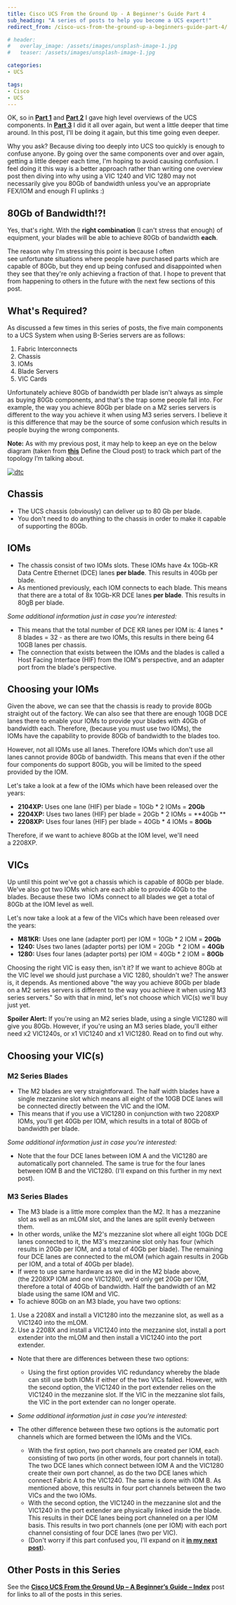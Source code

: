 ```yaml
---
title: Cisco UCS From the Ground Up - A Beginner's Guide Part 4
sub_heading: "A series of posts to help you become a UCS expert!"
redirect_from: /cisco-ucs-from-the-ground-up-a-beginners-guide-part-4/

# header:
#   overlay_image: /assets/images/unsplash-image-1.jpg
#   teaser: /assets/images/unsplash-image-1.jpg

categories:
- UCS

tags:
- Cisco
- UCS
---
```

OK, so in [**Part 1**](/cisco-ucs-from-the-ground-up-a-beginners-guide-part-1/ "Cisco UCS From the Ground Up – A Beginner’s Guide Part 1") and [**Part 2**](/cisco-ucs-from-the-ground-up-a-beginners-guide-part-2/ "Cisco UCS From the Ground Up – A Beginner’s Guide Part 2") I gave high level overviews of the UCS components. In [**Part 3**](/cisco-ucs-from-the-ground-up-a-beginners-guide-part-3/ "Cisco UCS From the Ground Up – A Beginner’s Guide Part 3") I did it all over again, but went a little deeper that time around. In this post, I'll be doing it again, but this time going even deeper.

Why you ask? Because diving too deeply into UCS too quickly is enough to confuse anyone. By going over the same components over and over again, getting a little deeper each time, I'm hoping to avoid causing confusion. I feel doing it this way is a better approach rather than writing one overview post then diving into why using a VIC 1240 and VIC 1280 may not necessarily give you 80Gb of bandwidth unless you've an appropriate FEX/IOM and enough FI uplinks :)

## 80Gb of Bandwidth!?!

Yes, that's right. With the **right combination** (I can't stress that enough) of equipment, your blades will be able to achieve 80Gb of bandwidth **each**.

The reason why I'm stressing this point is because I often see unfortunate situations where people have purchased parts which are capable of 80Gb, but they end up being confused and disappointed when they see that they're only achieving a fraction of that. I hope to prevent that from happening to others in the future with the next few sections of this post.

## What's Required?

As discussed a few times in this series of posts, the five main components to a UCS System when using B-Series servers are as follows:

1.  Fabric Interconnects
2.  Chassis
3.  IOMs
4.  Blade Servers
5.  VIC Cards

Unfortunately achieve 80Gb of bandwidth per blade isn't always as simple as buying 80Gb components, and that's the trap some people fall into. For example, the way you achieve 80Gb per blade on a M2 series servers is different to the way you achieve it when using M3 series servers. I believe it is this difference that may be the source of some confusion which results in people buying the wrong components.

**Note:** As with my previous post, it may help to keep an eye on the below diagram (taken from [**this**](http://www.definethecloud.net/hp-flex-10-cisco-vic-and-nexus-1000v/) Define the Cloud post) to track which part of the topology I’m talking about.

[![dtc](/assets/2015/02/dtc.png)](/assets/2015/02/dtc.png)

## Chassis

*   The UCS chassis (obviously) can deliver up to 80 Gb per blade.
*   You don't need to do anything to the chassis in order to make it capable of supporting the 80Gb.

## **IOMs**

*   The chassis consist of two IOMs slots. These IOMs have 4x 10Gb-KR Data Centre Ethernet (DCE) lanes **per blade**. This results in 40Gb per blade.
*   As mentioned previously, each IOM connects to each blade. This means that there are a total of 8x 10Gb-KR DCE lanes **per blade**. This results in 80gB per blade.

_Some additional information just in case you're interested:_

*   This means that the total number of DCE KR lanes per IOM is: 4 lanes * 8 blades = 32 - as there are two IOMs, this results in there being 64 10GB lanes per chassis.
*   The connection that exists between the IOMs and the blades is called a Host Facing Interface (HIF) from the IOM's perspective, and an adapter port from the blade's perspective.

## Choosing your IOMs

Given the above, we can see that the chassis is ready to provide 80Gb straight out of the factory. We can also see that there are enough 10GB DCE lanes there to enable your IOMs to provide your blades with 40Gb of bandwidth each. Therefore, (because you must use two IOMs), the IOMs have the capability to provide 80Gb of bandwidth to the blades too.

However, not all IOMs use all lanes. Therefore IOMs which don't use all lanes cannot provide 80Gb of bandwidth. This means that even if the other four components do support 80Gb, you will be limited to the speed provided by the IOM.

Let's take a look at a few of the IOMs which have been released over the years:

*   **2104XP:** Uses one lane (HIF) per blade = 10Gb * 2 IOMs = **20Gb**
*   **2204XP:** Uses two lanes (HIF) per blade = 20Gb * 2 IOMs = **40Gb **
*   **2208XP:** Uses four lanes (HIF) per blade = 40Gb * 4 IOMs = **80Gb**

Therefore, if we want to achieve 80Gb at the IOM level, we'll need a 2208XP.

## VICs

Up until this point we've got a chassis which is capable of 80Gb per blade. We've also got two IOMs which are each able to provide 40Gb to the blades. Because these two  IOMs connect to all blades we get a total of 80Gb at the IOM level as well.

Let's now take a look at a few of the VICs which have been released over the years:

*   **M81KR:** Uses one lane (adapter port) per IOM = 10Gb * 2 IOM = **20Gb**
*   **1240:** Uses two lanes (adapter ports) per IOM = 20Gb  * 2 IOM = **40Gb**
*   **1280:** Uses four lanes (adapter ports) per IOM = 40Gb * 2 IOM = **80Gb**

Choosing the right VIC is easy then, isn't it? If we want to achieve 80Gb at the VIC level we should just purchase a VIC 1280, shouldn't we? The answer is, it depends. As mentioned above "the way you achieve 80Gb per blade on a M2 series servers is different to the way you achieve it when using M3 series servers." So with that in mind, let's not choose which VIC(s) we'll buy just yet.

**Spoiler Alert:** If you're using an M2 series blade, using a single VIC1280 will give you 80Gb. However, if you're using an M3 series blade, you'll either need x2 VIC1240s, or x1 VIC1240 and x1 VIC1280. Read on to find out why.

## Choosing your VIC(s)
### M2 Series Blades

*   The M2 blades are very straightforward. The half width blades have a single mezzanine slot which means all eight of the 10GB DCE lanes will be connected directly between the VIC and the IOM.
*   This means that if you use a VIC1280 in conjunction with two 2208XP IOMs, you'll get 40Gb per IOM, which results in a total of 80Gb of bandwidth per blade.

_Some additional information just in case you're interested:_

*   Note that the four DCE lanes between IOM A and the VIC1280 are automatically port channeled. The same is true for the four lanes between IOM B and the VIC1280. (I'll expand on this further in my next post).

### M3 Series Blades

*   The M3 blade is a little more complex than the M2. It has a mezzanine slot as well as an mLOM slot, and the lanes are split evenly between them.
*   In other words, unlike the M2's mezzanine slot where all eight 10Gb DCE lanes connected to it, the M3's mezzanine slot only has four (which results in 20Gb per IOM, and a total of 40Gb per blade). The remaining four DCE lanes are connected to the mLOM (which again results in 20Gb per IOM, and a total of 40Gb per blade).
*   If were to use same hardware as we did in the M2 blade above, (the 2208XP IOM and one VIC1280), we'd only get 20Gb per IOM, therefore a total of 40Gb of bandwidth. Half the bandwidth of an M2 blade using the same IOM and VIC.
*   To achieve 80Gb on an M3 blade, you have two options:

1.  Use a 2208X and install a VIC1280 into the mezzanine slot, as well as a VIC1240 into the mLOM.
2.  Use a 2208X and install a VIC1240 into the mezzanine slot, install a port extender into the mLOM and then install a VIC1240 into the port extender.

*   Note that there are differences between these two options:
    *   Using the first option provides VIC redundancy whereby the blade can still use both IOMs if either of the two VICs failed. However, with the second option, the VIC1240 in the port extender relies on the VIC1240 in the mezzanine slot. If the VIC in the mezzanine slot fails, the VIC in the port extender can no longer operate.

*   _Some additional information just in case you're interested:_

*   The other difference between these two options is the automatic port channels which are formed between the IOMs and the VICs.
    *   With the first option, two port channels are created per IOM, each consisting of two ports (in other words, four port channels in total). The two DCE lanes which connect between IOM A and the VIC1280 create their own port channel, as do the two DCE lanes which connect Fabric A to the VIC1240. The same is done with IOM B. As mentioned above, this results in four port channels between the two VICs and the two IOMs.
    *   With the second option, the VIC1240 in the mezzanine slot and the VIC1240 in the port extender are physically linked inside the blade. This results in their DCE lanes being port channeled on a per IOM basis. This results in two port channels (one per IOM) with each port channel consisting of four DCE lanes (two per VIC).
    *   (Don't worry if this part confused you, I'll expand on it [**in my next post**](/cisco-ucs-from-the-ground-up-a-beginners-guide-part-5/)).

## Other Posts in this Series

See the [**Cisco UCS From the Ground Up – A Beginner’s Guide – Index**](/cisco-ucs-from-the-ground-up-index/ "Cisco UCS From the Ground Up – A Beginner’s Guide – Index") post for links to all of the posts in this series.